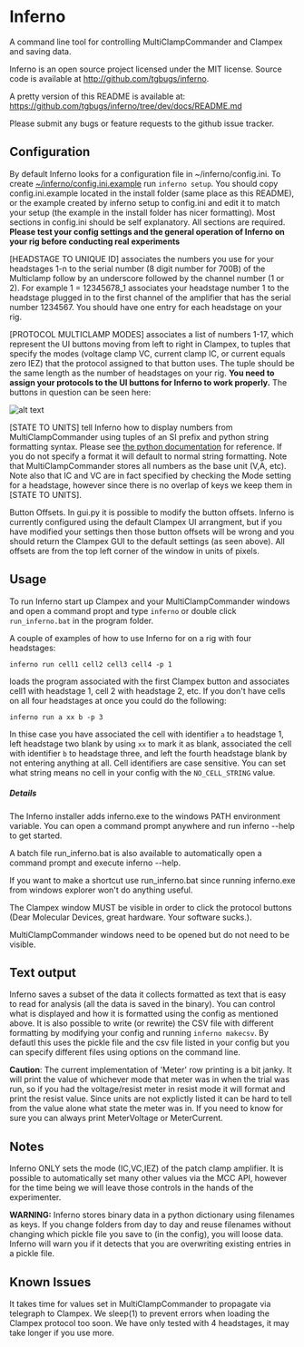 Inferno
=======
A command line tool for controlling MultiClampCommander and Clampex and saving data.

Inferno is an open source project licensed under the MIT license.
Source code is available at http://github.com/tgbugs/inferno.

A pretty version of this README is available at:
https://github.com/tgbugs/inferno/tree/dev/docs/README.md

Please submit any bugs or feature requests to the github issue tracker.

Configuration
-------------
By default Inferno looks for a configuration file in ~/inferno/config.ini.
To create [~/inferno/config.ini.example](../config.ini.example)
run `inferno setup`. You should copy config.ini.example located in the install
folder (same place as this README), or the example created by inferno setup to
config.ini and edit it to match your setup (the example in the install folder
has nicer formatting). Most sections in config.ini should be self explanatory.
All sections are required. __Please test your config settings and the general
operation of Inferno on your rig before conducting real experiments__

[HEADSTAGE TO UNIQUE ID] associates the numbers you use for your headstages 1-n
to the serial number (8 digit number for 700B)  of the Multiclamp follow by an
underscore followed by the channel number (1 or 2). For example 1 = 12345678_1
associates your headstage number 1 to the headstage plugged in to the first
channel of the amplifier that has the serial number 1234567. You should have one
entry for each headstage on your rig.  

[PROTOCOL MULTICLAMP MODES] associates a list of numbers 1-17, which represent
the UI buttons moving from left to right in Clampex, to tuples that specify the
modes (voltage clamp VC, current clamp IC, or current equals zero IEZ)
that the protocol assigned to that button uses. The tuple should be the same
length as the number of headstages on your rig. __You need to assign your
protocols to the UI buttons for Inferno to work properly.__ The buttons in
question can be seen here:

![alt text](https://raw.githubusercontent.com/tgbugs/inferno/dev/docs/clxbutts.jpg "Yep, those")

[STATE TO UNITS] tell Inferno how to display numbers from MultiClampCommander
using tuples of an SI prefix and python string formatting syntax. Please see
[the python documentation](https://docs.python.org/3.3/library/string.html#format-specification-mini-language)
for reference. If you do not specify a format it will default to normal string
formatting. Note that MultiClampCommander stores all numbers as the base unit
(V,A, etc). Note also that IC and VC are in fact specified by checking the Mode
setting for a headstage, however since there is no overlap of keys we keep
them in [STATE TO UNITS].

Button Offsets. In gui.py it is possible to modify the button offsets.
Inferno is currently configured using the default Clampex UI arrangment, but
if you have modified your settings then those button offsets will be wrong and
you should return the Clampex GUI to the default settings (as seen above).
All offsets are from the top left corner of the window in units of pixels.

Usage
-----
To run Inferno start up Clampex and your MultiClampCommander windows and open
a command propt and type `inferno` or double click `run_inferno.bat` in the
program folder.

A couple of examples of how to use Inferno for on a rig with four headstages:

`inferno run cell1 cell2 cell3 cell4 -p 1`

loads the program associated with the first Clampex button and associates
cell1 with headstage 1, cell 2 with headstage 2, etc. If you don't have cells
on all four headstages at once you could do the following:

`inferno run a xx b -p 3`

In thise case you have associated the cell with identifier `a` to headstage 1,
left headstage two blank by using `xx` to mark it as blank, 
associated the cell with identifier `b` to headstage three, and left the fourth
headstage blank by not entering anything at all. Cell identifiers are case
sensitive. You can set what string means no cell in your config with the
 `NO_CELL_STRING` value.

##### Details
The Inferno installer adds inferno.exe to the windows PATH environment variable.
You can open a command prompt anywhere and run inferno --help to get started.

A batch file run_inferno.bat is also available to automatically open a command
prompt and execute inferno --help.

If you want to make a shortcut use run_inferno.bat since running inferno.exe
from windows explorer won't do anything useful.

The Clampex window MUST be visible in order to click the protocol buttons
(Dear Molecular Devices, great hardware. Your software sucks.).

MultiClampCommander windows need to be opened but do not need to be visible.

Text output
-----------
Inferno saves a subset of the data it collects formatted as text that is easy
to read for analysis (all the data is saved in the binary). You can control
what is displayed and how it is formatted using the config as mentioned above.
It is also possible to write (or rewrite) the CSV file with different formatting
by modifying your config and running `inferno makecsv`. By defautl this uses the
pickle file and the csv file listed in your config but you can specify different
files using options on the command line.

__Caution__: The current implementation of 'Meter' row printing is a bit janky.
It will print the value of whichever mode that meter was in when the trial was
run, so if you had the voltage/resist meter in resist mode it will format and
print the resist value. Since units are not explictly listed it can be hard to
tell from the value alone what state the meter was in. If you need to know for
sure you can always print MeterVoltage or MeterCurrent.

Notes
-----
Inferno ONLY sets the mode (IC,VC,IEZ) of the patch clamp amplifier. It is
possible to automatically set many other values via the MCC API, however for
the time being we will leave those controls in the hands of the experimenter.

__WARNING:__ Inferno stores binary data in a python dictionary using filenames as
keys. If you change folders from day to day and reuse filenames without changing
which pickle file you save to (in the config), you will loose data. Inferno will
warn you if it detects that you are overwriting existing entries in a pickle file.

Known Issues
------------
It takes time for values set in MultiClampCommander to propagate via telegraph
to Clampex. We sleep(1) to prevent errors when loading the Clampex protocol too
soon. We have only tested with 4 headstages, it may take longer if you use more.
